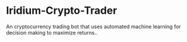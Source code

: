 # Iridium-Crypto-Trader
An cryptocurrency trading bot that uses automated machine learning for decision making to maximize returns..
